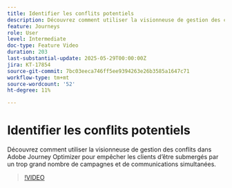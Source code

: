 ```yaml
---
title: Identifier les conflits potentiels
description: Découvrez comment utiliser la visionneuse de gestion des conflits dans Adobe Journey Optimizer pour empêcher les clients d’être submergés par un trop grand nombre de campagnes et de communications simultanées.
feature: Journeys
role: User
level: Intermediate
doc-type: Feature Video
duration: 203
last-substantial-update: 2025-05-29T00:00:00Z
jira: KT-17854
source-git-commit: 7bc03eeca746ff5ee9394263e26b3585a1647c71
workflow-type: tm+mt
source-wordcount: '52'
ht-degree: 11%

---
```



# Identifier les conflits potentiels

Découvrez comment utiliser la visionneuse de gestion des conflits dans Adobe Journey Optimizer pour empêcher les clients d’être submergés par un trop grand nombre de campagnes et de communications simultanées.

>[!VIDEO](https://video.tv.adobe.com/v/3435528/?learn=on&enablevpops)
